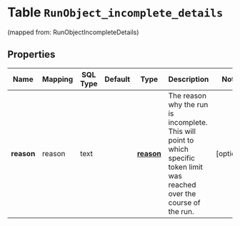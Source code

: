 
# Table `RunObject_incomplete_details`
(mapped from: RunObjectIncompleteDetails)

## Properties
Name | Mapping | SQL Type | Default | Type | Description | Notes
---- | ------- | -------- | ------- | ---- | ----------- | -----
**reason** | reason | text |  | [**reason**](#Reason) | The reason why the run is incomplete. This will point to which specific token limit was reached over the course of the run. |  [optional]



